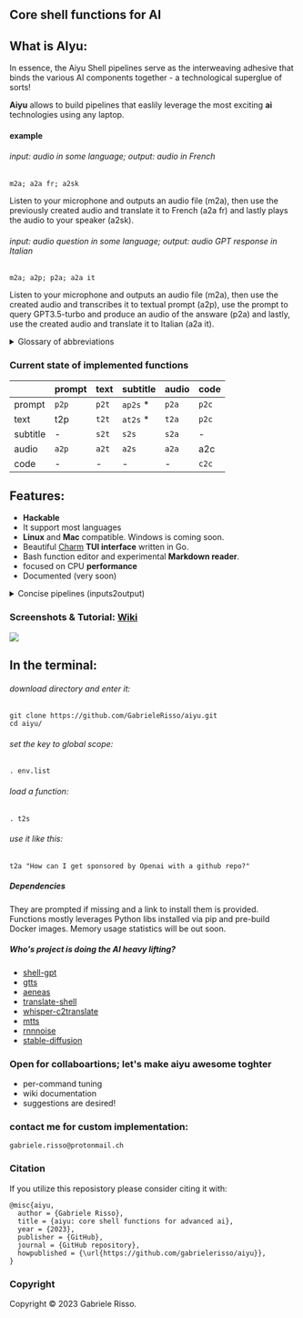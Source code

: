 ## Core shell functions for AI 

## What is **AIyu**:
In essence, the Aiyu Shell pipelines serve as the interweaving adhesive that binds the various AI components together - a technological superglue of sorts!

**Aiyu** allows to build pipelines that easlily leverage the most exciting **ai** technologies using any laptop.

#### example

###### input:  audio in some language; output: audio in French
```
m2a; a2a fr; a2sk
```
Listen to your microphone and outputs an audio file (m2a), then use the previously created audio and translate it to French (a2a fr) and lastly plays the audio to your speaker (a2sk). 


###### input: audio question in some language; output: audio GPT response in Italian
```
m2a; a2p; p2a; a2a it 
```
Listen to your microphone and outputs an audio file (m2a), then use the created audio and transcribes it to textual prompt (a2p), use the prompt to query GPT3.5-turbo and produce an audio of the answare (p2a) and lastly, use the created audio and translate it to Italian (a2a it).




<details>

<summary>Glossary of abbreviations</summary>

## Inputs and Outputs

```
c  -> code     ex: sourcecode of a python program
p  -> prompt     ex: "how can I escape the matrix?" 
t  -> text       ex: .txt file of a motivation letter
s  -> subtitle   ex: .srt file of a movie subtitles
a  -> audio      ex: .mp3 file of a recorded conference 
                 I/O: {sk -> speaker, m <- microphone} 
```
</details>

### Current state of implemented functions

|    	      | prompt   	| text | subtitle	| audio |  code 	|
|-----------|-----------|------|----------|-------|---------|
| prompt  	| `p2p`	| `p2t` 	|  `ap2s` *	| `p2a` | `p2c` 	|
| text  	  | t2p	| `t2t` | `at2s` * | `t2a` 	| `p2c` | 
| subtitle 	| - | `s2t`	| `s2s`	| `s2a`	| -	|
| audio   	|  `a2p` | `a2t`  | `a2s`	| `a2a` | a2c |
| code 	    |  - | - | - | - |  `c2c` 	|


## Features:

 * **Hackable**
 * It support most languages
 * **Linux** and **Mac** compatible. Windows is coming soon.
 * Beautiful [Charm](https://charm.sh/ "Charm") **TUI interface** written in Go.
 * Bash function editor and experimental **Markdown reader**.
 * focused on CPU **performance**
 * Documented (very soon)
<details>

<summary>Concise pipelines (inputs2output)</summary>
 
 🔹 Ask gpt and gtts answer to **speaker** (text2speaker) -> t2sk <br /> 
 🔹 Ask gpt and gtts answer to **audio** (text2audio) -> t2a  <br />
 🔹 Ask gpt and produce specifically **code** (code2text) -> c2t  <br />
 🔹 Take audio and produce text **transcript** (audio2text) -> a2t  <br />
 🔹 Take audio and produce **subtitles** transcript (audio2subtitles) -> a2s  <br />
 🔹 Prompt gpt and produce text (prompt2text) -> p2t  <br />
 🔹 Take text and translate into text (text2text) -> t2tr  <br />
 🔹 Take audio and **enhance quality** into audio (audio2audio) -> a2a  <br />
 🔹 Take audio & text transcript and produce subtitles (audio+text2subtitles) -> at2s  <br />
 🔹 Take text and stable diffusion produce **image** (text2image) -> t2i  <br />


 
</details>

### Screenshots & Tutorial: [Wiki](https://github.com/GabrieleRisso/aiyu/edit/main/wiki.md "Aiyu Wiki")

 <p align="left"> <a href="https://hits.seeyoufarm.com"><img src="https://hits.seeyoufarm.com/api/count/incr/badge.svg?url=https%3A%2F%2Fgithub.com%2FGabrieleRisso%2Faiyu&count_bg=%234D4244&title_bg=%23EA2424&icon_color=%233E3636&title=aiyu+&edge_flat=false"/></a> </p>


## In the terminal:

###### download directory and enter it:
```
git clone https://github.com/GabrieleRisso/aiyu.git 
cd aiyu/
```
###### set the key to global scope: 
```
. env.list
```
###### load a function:
```
. t2s
```
###### use it like this:
```
t2a "How can I get sponsored by Openai with a github repo?"
```


##### Dependencies

They are prompted if missing and a link to install them is provided. Functions mostly leverages Python libs installed via pip and pre-build Docker images. Memory usage statistics will be out soon.


##### Who's project is doing the AI heavy lifting? 

 * [shell-gpt](https://github.com/TheR1D/shell_gpt "text-to-text")
 * [gtts](https://gtts.readthedocs.io/en/latest/index.html "text-to-speach")
 * [aeneas](https://github.com/readbeyond/aeneas "subtitles")
 * [translate-shell](https://github.com/soimort/translate-shell "translate")
 * [whisper-c2translate](https://github.com/jordimas/whisper-ctranslate2 "audio-to-text")
 * [mtts](https://github.com/mozilla/TTS "text-to-vocie")
 * [rnnnoise](https://github.com/GregorR/rnnoise-models "noise filter")
 * [stable-diffusion](https://github.com/fboulnois/stable-diffusion-docker "image gen")


### Open for collaboartions; let's make **aiyu** awesome toghter
 
 * per-command tuning
 * wiki documentation 
 * suggestions are desired!





### contact me for custom implementation: 
```
gabriele.risso@protonmail.ch
```

### Citation
If you utilize this reposistory please consider citing it with:

```
@misc{aiyu,
  author = {Gabriele Risso},
  title = {aiyu: core shell functions for advanced ai},
  year = {2023},
  publisher = {GitHub},
  journal = {GitHub repository},
  howpublished = {\url{https://github.com/gabrielerisso/aiyu}},
}
```


### Copyright

Copyright © 2023 Gabriele Risso. 

